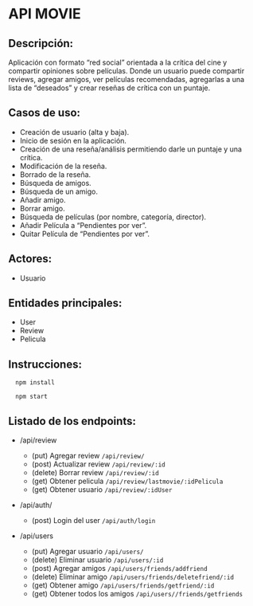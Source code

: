 # API MOVIE

## Descripción:

Aplicación con formato “red social” orientada a la crítica del cine y compartir opiniones sobre películas.
Donde un usuario puede compartir reviews, agregar amigos, ver películas recomendadas, agregarlas a una lista de “deseados” y crear reseñas de crítica con un puntaje.

## Casos de uso: 
  * Creación de usuario (alta y baja).
  * Inicio de sesión en la aplicación.
  * Creación de una reseña/análisis permitiendo darle un puntaje y una crítica.
  * Modificación de la reseña.
  * Borrado de la reseña.
  * Búsqueda de amigos.
  * Búsqueda de un amigo.
  * Añadir amigo.
  * Borrar amigo.
  * Búsqueda de películas (por nombre, categoría, director).
  * Añadir Película a “Pendientes por ver”.
  * Quitar Película de “Pendientes por ver”.
  
## Actores:
  * Usuario
  
## Entidades principales: 
  * User
  * Review
  * Pelicula

## Instrucciones:
```
  npm install
```
```
  npm start
```
  
## Listado de los endpoints:

* /api/review
              
    * (put) Agregar review           ```/api/review/``` 
    * (post) Actualizar review       ```/api/review/:id```
    * (delete) Borrar review         ```/api/review/:id```
    * (get) Obtener pelicula         ```/api/review/lastmovie/:idPelicula```
    * (get) Obtener usuario          ```/api/review/:idUser```
  
* /api/auth/
    * (post) Login del user          ```/api/auth/login```
  
* /api/users
    * (put) Agregar usuario          ```/api/users/```
    * (delete) Eliminar usuario      ```/api/users/:id```
    * (post) Agregar amigos          ```/api/users/friends/addfriend```
    * (delete) Eliminar amigo        ```/api/users/friends/deletefriend/:id```
    * (get) Obtener amigo            ```/api/users/friends/getfriend/:id```
    * (get) Obtener todos los amigos ```/api/users//friends/getfriends```
